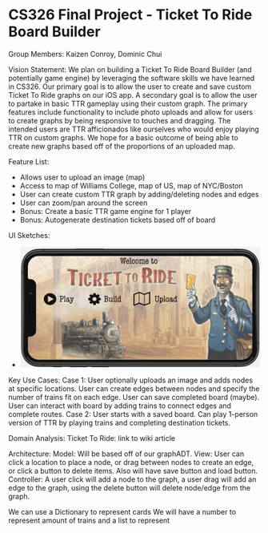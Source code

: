 # CS326 Final Project - Ticket To Ride Board Builder

Group Members: Kaizen Conroy, Dominic Chui

Vision Statement: We plan on building a Ticket To Ride Board Builder (and potentially game engine) by leveraging the software skills we have learned in CS326. Our primary goal is to allow the user to create and save custom Ticket To Ride graphs on our iOS app. A secondary goal is to allow the user to partake in basic TTR gameplay using their custom graph. The primary features include functionality to include photo uploads and allow for users to create graphs by being responsive to touches and dragging. The intended users are TTR afficionados like ourselves who would enjoy playing TTR on custom graphs. We hope for a basic outcome of being able to create new graphs based off of the proportions of an uploaded map.

Feature List:
  * Allows user to upload an image (map)
  * Access to map of Williams College, map of US, map of NYC/Boston
  * User can create custom TTR graph by adding/deleting nodes and edges 
  * User can zoom/pan around the screen
  * Bonus: Create a basic TTR game engine for 1 player
  * Bonus: Autogenerate destination tickets based off of board

UI Sketches: 
  * ![Start Screen](/Images/start_screen.png)

Key Use Cases:
  Case 1: User optionally uploads an image and adds nodes at specific locations. User can create edges between nodes and specify the number of trains fit on each edge. User can save completed board (maybe). User can interact with board by adding trains to connect edges and complete routes. 
  Case 2: User starts with a saved board. Can play 1-person version of TTR by playing trains and completing destination tickets. 

Domain Analysis:
  Ticket To Ride: link to wiki article

Architecture:
  Model: Will be based off of our graphADT. 
  View: User can click a location to place a node, or drag between nodes to create an edge, or click a button to delete items. Also will have save button and load button. 
  Controller: A user click will add a node to the graph, a user drag will add an edge to the graph, using the delete button will delete node/edge from the graph. 
  
  
  We can use a Dictionary to represent cards We will have a number to represent amount of trains and a list to represent 
  
